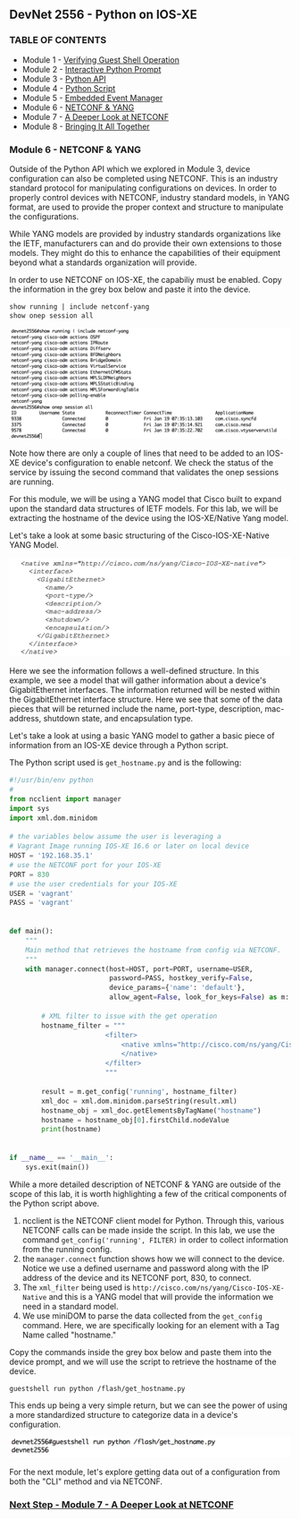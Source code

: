 ## DevNet 2556 - Python on IOS-XE

### TABLE OF CONTENTS
* Module 1 - [Verifying Guest Shell Operation](Module1.md)
* Module 2 - [Interactive Python Prompt](Module2.md)
* Module 3 - [Python API](Module3.md)
* Module 4 - [Python Script](Module4.md)
* Module 5 - [Embedded Event Manager](Module5.md)
* Module 6 - [NETCONF & YANG](Module6.md)
* Module 7 - [A Deeper Look at NETCONF](Module7.md)
* Module 8 - [Bringing It All Together](Module8.md)


### Module 6 - NETCONF & YANG

Outside of the Python API which we explored in Module 3, device configuration can also be completed using NETCONF.  This is an industry standard protocol for manipulating configurations on devices. In order to properly control devices with NETCONF, industry standard models, in YANG format, are used to provide the proper context and structure to manipulate the configurations.   

While YANG models are provided by industry standards organizations like the IETF, manufacturers can and do provide their own extensions to those models.  They might do this to enhance the capabilities of their equipment beyond what a standards organization will provide.

In order to use NETCONF on IOS-XE, the capabiliy must be enabled.  Copy the information in the grey box below and paste it into the device.

```
show running | include netconf-yang
show onep session all
```

![alt text](../images/show-netconf-enabled.png)

Note how there are only a couple of lines that need to be added to an IOS-XE device's configuration to enable netconf.  We check the status of the service by issuing the second command that validates the onep sessions are running.

For this module, we will be using a YANG model that Cisco built to expand upon the standard data structures of IETF models.  For this lab, we will be extracting the hostname of the device using the IOS-XE/Native Yang model.  

Let's take a look at some basic structuring of the Cisco-IOS-XE-Native YANG Model.

![alt text](../images/YANG-Model-IOSXE-Native.png)

Here we see the information follows a well-defined structure.  In this example, we see a model that will gather information about a device's GigabitEthernet interfaces.  The information returned will be nested within the GigabitEthernet interface structure.  Here we see that some of the data pieces that will be returned include the name, port-type, description, mac-address, shutdown state, and encapsulation type.  


Let's take a look at using a basic YANG model to gather a basic piece of information from an IOS-XE device through a Python script.

The Python script used is `get_hostname.py` and is the following:

```python
#!/usr/bin/env python
#
from ncclient import manager
import sys
import xml.dom.minidom

# the variables below assume the user is leveraging a
# Vagrant Image running IOS-XE 16.6 or later on local device
HOST = '192.168.35.1'
# use the NETCONF port for your IOS-XE
PORT = 830
# use the user credentials for your IOS-XE
USER = 'vagrant'
PASS = 'vagrant'


def main():
    """
    Main method that retrieves the hostname from config via NETCONF.
    """
    with manager.connect(host=HOST, port=PORT, username=USER,
                         password=PASS, hostkey_verify=False,
                         device_params={'name': 'default'},
                         allow_agent=False, look_for_keys=False) as m:

        # XML filter to issue with the get operation
        hostname_filter = """
                        <filter>
                            <native xmlns="http://cisco.com/ns/yang/Cisco-IOS-XE-native">
                            </native>
                        </filter>
                        """

        result = m.get_config('running', hostname_filter)
        xml_doc = xml.dom.minidom.parseString(result.xml)
        hostname_obj = xml_doc.getElementsByTagName("hostname")
        hostname = hostname_obj[0].firstChild.nodeValue
        print(hostname)


if __name__ == '__main__':
    sys.exit(main())
```

While a more detailed description of NETCONF & YANG are outside of the scope of this lab, it is worth highlighting a few of the critical components of the Python script above.

1. ncclient is the NETCONF client model for Python.  Through this, various NETCONF calls can be made inside the script.  In this lab, we use the command `get_config('running', FILTER)` in order to collect information from the running config.
2. the `manager.connect` function shows how we will connect to the device.  Notice we use a defined username and password along with the IP address of the device and its NETCONF port, 830, to connect.
3. The `xml_filter` being used is `http://cisco.com/ns/yang/Cisco-IOS-XE-Native` and this is a YANG model that will provide the information we need in a standard model.  
4. We use miniDOM to parse the data collected from the `get_config` command.  Here, we are specifically looking for an element with a Tag Name called "hostname."

Copy the commands inside the grey box below and paste them into the device prompt, and we will use the script to retrieve the hostname of the device.

```
guestshell run python /flash/get_hostname.py
```
This ends up being a very simple return, but we can see the power of using a more standardized structure to categorize data in a device's configuration.

![alt text](../images/netconf-get-hostname.png)

For the next module, let's explore getting data out of a configuration from both the "CLI" method and via NETCONF.  


### [Next Step - Module 7 - A Deeper Look at NETCONF](Module7.md)





